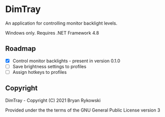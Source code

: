 # DimTray
An application for controlling monitor backlight levels.

Windows only. Requires .NET Framework 4.8
## Roadmap
- [x] Control monitor backlights - present in version 0.1.0
- [ ] Save brightness settings to profiles
- [ ] Assign hotkeys to profiles

## Copyright
DimTray - Copyright (C) 2021 Bryan Rykowski

Provided under the the terms of the GNU General Public License version 3